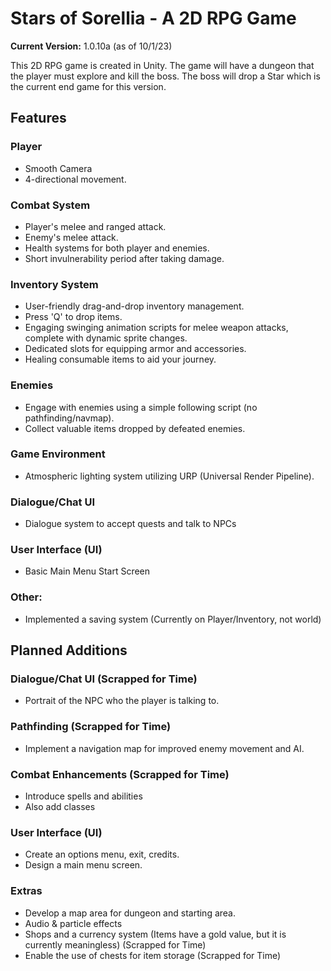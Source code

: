 # Stars of Sorellia - A 2D RPG Game

**Current Version:** 1.0.10a (as of 10/1/23)

This 2D RPG game is created in Unity. The game will have a dungeon that the player must explore and kill the boss. The boss will drop a Star which is the current end game for this version. 

## Features

### Player
- Smooth Camera
- 4-directional movement.

### Combat System
- Player's melee and ranged attack.
- Enemy's melee attack.
- Health systems for both player and enemies.
- Short invulnerability period after taking damage.

### Inventory System
- User-friendly drag-and-drop inventory management.
- Press 'Q' to drop items.
- Engaging swinging animation scripts for melee weapon attacks, complete with dynamic sprite changes.
- Dedicated slots for equipping armor and accessories.
- Healing consumable items to aid your journey.

### Enemies
- Engage with enemies using a simple following script (no pathfinding/navmap).
- Collect valuable items dropped by defeated enemies.

### Game Environment
- Atmospheric lighting system utilizing URP (Universal Render Pipeline).

### Dialogue/Chat UI
- Dialogue system to accept quests and talk to NPCs

### User Interface (UI)
- Basic Main Menu Start Screen

### Other:
- Implemented a saving system (Currently on Player/Inventory, not world)

## Planned Additions

### Dialogue/Chat UI (Scrapped for Time)
- Portrait of the NPC who the player is talking to.

### Pathfinding (Scrapped for Time)
- Implement a navigation map for improved enemy movement and AI.

### Combat Enhancements (Scrapped for Time)
- Introduce spells and abilities 
- Also add classes 

### User Interface (UI)
- Create an options menu, exit, credits.
- Design a main menu screen.

### Extras
- Develop a map area for dungeon and starting area.
- Audio & particle effects
- Shops and a currency system (Items have a gold value, but it is currently meaningless)  (Scrapped for Time)
- Enable the use of chests for item storage  (Scrapped for Time)

